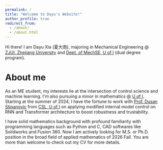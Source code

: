 ```yaml
---
permalink: /
title: "Welcome to Dayu's Website!"
author_profile: true
redirect_from: 
  - /about/
  - /about.html
---
```


Hi there! I am Dayu Xia (夏大雨), majoring in Mechanical Engineering @ [ZJUI, Zhejiang University](https://zjui.intl.zju.edu.cn/en) and [Dept. of MechSE, U of I](https://mechse.illinois.edu/) (dual degree program).

About me
======
As an ME student, my interests lie at the intersection of control science and machine learning. I'm also pursuing a minor in mathematics @ [U of I](https://illinois.edu/). Starting at the summer of 2024, I have the fortune to work with [Prof. Dusan Stipanovic](https://ise.illinois.edu/directory/profile/dusan) from [CSL, U of I](https://csl.illinois.edu/) on applying modified internal model control on RNN and Transformer architecture to boost robustness and trustability.

I have solid mathematics background with profound familiarity with programming languages such as Python and C, CAD softwares like Solidworks and Fusion 360. Now I am actively looking for M.S. or Ph.D. position in the broad field of applied mathematics of 2026 Fall. You are more than welcome to check out my CV for more details.
